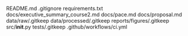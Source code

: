 README.md
.gitignore
requirements.txt
docs/executive_summary_course2.md
docs/pace.md
docs/proposal.md
data/raw/.gitkeep
data/processed/.gitkeep
reports/figures/.gitkeep
src/__init__.py
tests/.gitkeep
.github/workflows/ci.yml
